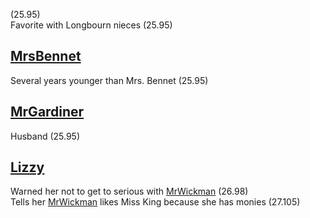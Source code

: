 (25.95)  
Favorite with Longbourn nieces (25.95)

[MrsBennet](MrsBennet.md)
-------------------------

Several years younger than Mrs. Bennet (25.95)

[MrGardiner](MrGardiner.md)
---------------------------

Husband (25.95)

[Lizzy](Lizzy.md)
-----------------

Warned her not to get to serious with [MrWickman](MrWickman.md) (26.98)  
Tells her [MrWickman](MrWickman.md) likes Miss King because she has monies (27.105)
